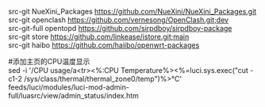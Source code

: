 src-git NueXini_Packages https://github.com/NueXini/NueXini_Packages.git </br>
src-git openclash https://github.com/vernesong/OpenClash.git;dev</br>
src-git-full opentopd  https://github.com/sirpdboy/sirpdboy-package</br>
src-git store https://github.com/linkease/istore.git;main </br>
src-git haibo https://github.com/haiibo/openwrt-packages</br>

#添加主页的CPU温度显示</br>
sed -i '/CPU usage/a\<tr><td width="33%"><%:CPU Temperature%></td><td><%=luci.sys.exec("cut -c1-2 /sys/class/thermal/thermal_zone0/temp")%>℃' feeds/luci/modules/luci-mod-admin-full/luasrc/view/admin_status/index.htm
